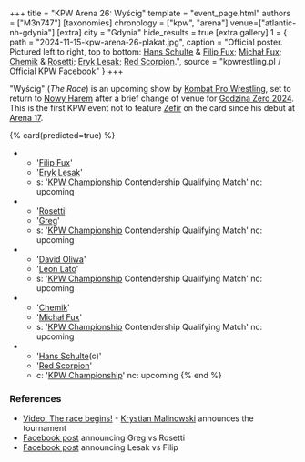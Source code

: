 +++
title = "KPW Arena 26: Wyścig"
template = "event_page.html"
authors = ["M3n747"]
[taxonomies]
chronology = ["kpw", "arena"]
venue=["atlantic-nh-gdynia"]
[extra]
city = "Gdynia"
hide_results = true
[extra.gallery]
1 = { path = "2024-11-15-kpw-arena-26-plakat.jpg", caption = "Official poster. Pictured left to right, top to bottom: [Hans Schulte](@/w/hans-schulte.md) & [Filip Fux](@/w/filip-fux.md); [Michał Fux](@/w/michal-fux.md); [Chemik](@/w/chemik.md) & [Rosetti](@/w/rosetti.md); [Eryk Lesak](@/w/eryk-lesak.md); [Red Scorpion](@/w/red-scorpion.md).", source = "kpwrestling.pl / Official KPW Facebook" }
+++

"Wyścig" (_The Race_) is an upcoming show by [Kombat Pro Wrestling](@/o/kpw.md), set to return to [Nowy Harem](@/v/atlantic-nh-gdynia.md) after a brief change of venue for [Godzina Zero 2024](@/e/kpw/2024-09-07-kpw-godzina-zero-2024.md). This is the first KPW event not to feature [Zefir](@/w/zefir.md) on the card since his debut at [Arena 17](@/e/kpw/2021-08-21-kpw-arena-17-odrodzenie.md).

{% card(predicted=true) %}
- - '[Filip Fux](@/w/filip-fux.md)'
  - '[Eryk Lesak](@/w/eryk-lesak.md)'
  - s: '[KPW Championship](@/c/kpw-championship.md) Contendership Qualifying Match'
    nc: upcoming
- - '[Rosetti](@/w/rosetti.md)'
  - '[Greg](@/w/greg.md)'
  - s: '[KPW Championship](@/c/kpw-championship.md) Contendership Qualifying Match'
    nc: upcoming
- - '[David Oliwa](@/w/david-oliwa.md)'
  - '[Leon Lato](@/w/leon-lato.md)'
  - s: '[KPW Championship](@/c/kpw-championship.md) Contendership Qualifying Match'
    nc: upcoming
- - '[Chemik](@/w/chemik.md)'
  - '[Michał Fux](@/w/michal-fux.md)'
  - s: '[KPW Championship](@/c/kpw-championship.md) Contendership Qualifying Match'
    nc: upcoming    
- - '[Hans Schulte](@/w/hans-schulte.md)(c)'
  - '[Red Scorpion](@/w/red-scorpion.md)'
  - c: '[KPW Championship](@/c/kpw-championship.md)'
    nc: upcoming
{% end %}

### References

* [Video: The race begins!](https://www.youtube.com/watch?v=SV6nnBFO3Iw) - [Krystian Malinowski](@/w/krystian-malinowski.md) announces the tournament
* [Facebook post](//www.facebook.com/kpwrestling/posts/pfbid0DxPE7VFMRbyy7C6ozxHt23k5qKBLW6pRNuqSGMywWGWqvt8HnFowRf4LkrnHENoQl) announcing Greg vs Rosetti
* [Facebook post](//www.facebook.com/kpwrestling/posts/pfbid0MBkW5jRvN3Jn6Q9jTSiHTnWvWsVi8jrzHx98PoYZQxTauskKA4mpAta4MF9M4Yg8l) announcing Lesak vs Filip
